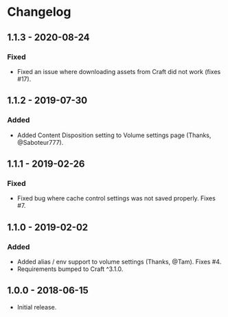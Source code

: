 # Changelog

## 1.1.3 - 2020-08-24
### Fixed
- Fixed an issue where downloading assets from Craft did not work (fixes #17).

## 1.1.2 - 2019-07-30
### Added
- Added Content Disposition setting to Volume settings page (Thanks, @Saboteur777).

## 1.1.1 - 2019-02-26
### Fixed
- Fixed bug where cache control settings was not saved properly. Fixes #7.

## 1.1.0 - 2019-02-02
### Added
- Added alias / env support to volume settings (Thanks, @Tam). Fixes #4.
- Requirements bumped to Craft ^3.1.0.   

## 1.0.0 - 2018-06-15
- Initial release.  
